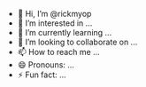 - 👋 Hi, I’m @rickmyop
- 👀 I’m interested in ...
- 🌱 I’m currently learning ...
- 💞️ I’m looking to collaborate on ...
- 📫 How to reach me ...
- 😄 Pronouns: ...
- ⚡ Fun fact: ...

<!---
rickmyop/rickmyop is a ✨ special ✨ repository because its `README.md` (this file) appears on your GitHub profile.
You can click the Preview link to take a look at your changes.
--->
